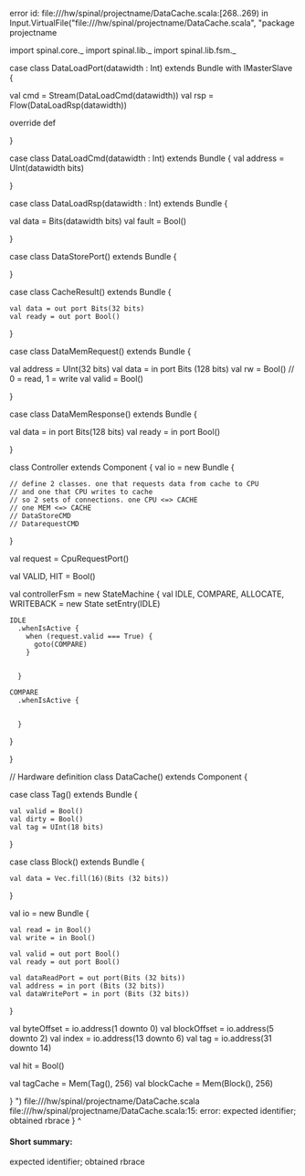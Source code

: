error id: file://<WORKSPACE>/hw/spinal/projectname/DataCache.scala:[268..269) in Input.VirtualFile("file://<WORKSPACE>/hw/spinal/projectname/DataCache.scala", "package projectname

import spinal.core._
import spinal.lib._
import spinal.lib.fsm._


case class DataLoadPort(datawidth : Int) extends Bundle with IMasterSlave {
  
  val cmd = Stream(DataLoadCmd(datawidth))
  val rsp = Flow(DataLoadRsp(datawidth))

  override def

}

case class DataLoadCmd(datawidth : Int) extends Bundle {
  val address = UInt(datawidth bits)

}

case class DataLoadRsp(datawidth : Int) extends Bundle {

  val data = Bits(datawidth bits)
  val fault = Bool()
  
}

case class DataStorePort() extends Bundle {


}

case class CacheResult() extends Bundle {

    val data = out port Bits(32 bits)
    val ready = out port Bool()

}


case class DataMemRequest() extends Bundle {


  val address = UInt(32 bits)
  val data = in port Bits (128 bits)
  val rw = Bool() // 0 = read, 1 = write
  val valid = Bool()
  
}

case class DataMemResponse() extends Bundle {

  val data = in port Bits(128 bits)
  val ready = in port Bool()

}


class Controller extends Component {
  val io = new Bundle {

    // define 2 classes. one that requests data from cache to CPU
    // and one that CPU writes to cache
    // so 2 sets of connections. one CPU <=> CACHE
    // one MEM <=> CACHE
    // DataStoreCMD
    // DatarequestCMD

  }

  val request = CpuRequestPort()

  val VALID, HIT = Bool()


  val controllerFsm = new StateMachine {
    val IDLE, COMPARE, ALLOCATE, WRITEBACK = new State 
    setEntry(IDLE)

    IDLE
      .whenIsActive {
        when (request.valid === True) {
          goto(COMPARE)
        }


      }

    COMPARE
      .whenIsActive {
        

      }

  }


}


// Hardware definition
class DataCache() extends Component {

  case class Tag() extends Bundle {
    
    val valid = Bool()
    val dirty = Bool()
    val tag = UInt(18 bits)
  }



  case class Block() extends Bundle {

    val data = Vec.fill(16)(Bits (32 bits))
  }

  val io = new Bundle {

    val read = in Bool()
    val write = in Bool()

    val valid = out port Bool() 
    val ready = out port Bool()

    val dataReadPort = out port(Bits (32 bits))
    val address = in port (Bits (32 bits))
    val dataWritePort = in port (Bits (32 bits))

  }


  val byteOffset = io.address(1 downto 0)
  val blockOffset = io.address(5 downto 2)
  val index = io.address(13 downto 6)
  val tag = io.address(31 downto 14)

  val hit = Bool()


  val tagCache = Mem(Tag(), 256)
  val blockCache = Mem(Block(), 256)






}
")
file://<WORKSPACE>/hw/spinal/projectname/DataCache.scala
file://<WORKSPACE>/hw/spinal/projectname/DataCache.scala:15: error: expected identifier; obtained rbrace
}
^
#### Short summary: 

expected identifier; obtained rbrace